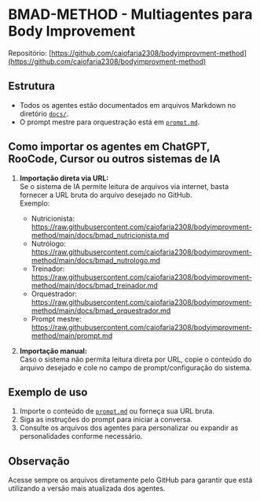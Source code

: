 # BMAD-METHOD - Multiagentes para Body Improvement

Repositório: [https://github.com/caiofaria2308/bodyimprovment-method](https://github.com/caiofaria2308/bodyimprovment-method)

## Estrutura

- Todos os agentes estão documentados em arquivos Markdown no diretório [`docs/`](https://github.com/caiofaria2308/bodyimprovment-method/tree/main/docs).
- O prompt mestre para orquestração está em [`prompt.md`](https://github.com/caiofaria2308/bodyimprovment-method/blob/main/prompt.md).

## Como importar os agentes em ChatGPT, RooCode, Cursor ou outros sistemas de IA

1. **Importação direta via URL:**  
   Se o sistema de IA permite leitura de arquivos via internet, basta fornecer a URL bruta do arquivo desejado no GitHub.  
   Exemplo:  
   - Nutricionista:  
     https://raw.githubusercontent.com/caiofaria2308/bodyimprovment-method/main/docs/bmad_nutricionista.md
   - Nutrólogo:  
     https://raw.githubusercontent.com/caiofaria2308/bodyimprovment-method/main/docs/bmad_nutrologo.md
   - Treinador:  
     https://raw.githubusercontent.com/caiofaria2308/bodyimprovment-method/main/docs/bmad_treinador.md
   - Orquestrador:  
     https://raw.githubusercontent.com/caiofaria2308/bodyimprovment-method/main/docs/bmad_orquestrador.md
   - Prompt mestre:  
     https://raw.githubusercontent.com/caiofaria2308/bodyimprovment-method/main/prompt.md

2. **Importação manual:**  
   Caso o sistema não permita leitura direta por URL, copie o conteúdo do arquivo desejado e cole no campo de prompt/configuração do sistema.

## Exemplo de uso

1. Importe o conteúdo de [`prompt.md`](https://github.com/caiofaria2308/bodyimprovment-method/blob/main/prompt.md) ou forneça sua URL bruta.
2. Siga as instruções do prompt para iniciar a conversa.
3. Consulte os arquivos dos agentes para personalizar ou expandir as personalidades conforme necessário.

## Observação

Acesse sempre os arquivos diretamente pelo GitHub para garantir que está utilizando a versão mais atualizada dos agentes.
